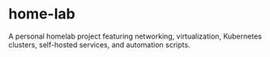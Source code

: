 # home-lab
A personal homelab project featuring networking, virtualization, Kubernetes clusters, self-hosted services, and automation scripts.
